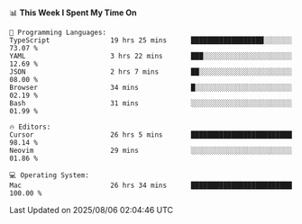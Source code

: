 <!--START_SECTION:waka-->
📊 **This Week I Spent My Time On** 

```text
💬 Programming Languages: 
TypeScript               19 hrs 25 mins      ██████████████████░░░░░░░   73.07 % 
YAML                     3 hrs 22 mins       ███░░░░░░░░░░░░░░░░░░░░░░   12.69 % 
JSON                     2 hrs 7 mins        ██░░░░░░░░░░░░░░░░░░░░░░░   08.00 % 
Browser                  34 mins             █░░░░░░░░░░░░░░░░░░░░░░░░   02.19 % 
Bash                     31 mins             ░░░░░░░░░░░░░░░░░░░░░░░░░   01.99 % 

🔥 Editors: 
Cursor                   26 hrs 5 mins       █████████████████████████   98.14 % 
Neovim                   29 mins             ░░░░░░░░░░░░░░░░░░░░░░░░░   01.86 % 

💻 Operating System: 
Mac                      26 hrs 34 mins      █████████████████████████   100.00 % 
```


 Last Updated on 2025/08/06 02:04:46 UTC
<!--END_SECTION:waka-->
